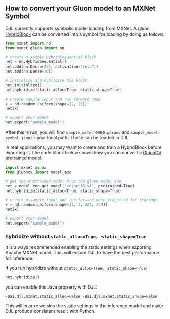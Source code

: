 ## How to convert your Gluon model to an MXNet Symbol

DJL currently supports symbolic model loading from MXNet.
A gluon [HybridBlock](https://mxnet.apache.org/api/python/docs/api/gluon/hybrid_block.html) can be converted into a symbol for loading by doing as follows:

```python
from mxnet import nd
from mxnet.gluon import nn

# create a simple HybridSequential block
net = nn.HybridSequential()
net.add(nn.Dense(256, activation='relu'))
net.add(nn.Dense(10))

# initialize and hybridize the block
net.initialize()
net.hybridize(static_alloc=True, static_shape=True)

# create sample input and run forward once
x = nd.random.uniform(shape=(2, 20))
net(x)

# export your model
net.export("sample_model")
```

After this is run, you will find `sample_model-0000.params` and `sample_model-symbol.json` in your local path.
These can be loaded in DJL.

In real applications, you may want to create and train a HybridBlock before exporting it.
The code block below shows how you can convert a [GluonCV](https://gluon-cv.mxnet.io/) pretrained model:

```python
import mxnet as mx
from gluoncv import model_zoo

# get the pretrained model from the gluon model zoo
net = model_zoo.get_model('resnet18_v1', pretrained=True)
net.hybridize(static_alloc=True, static_shape=True)

# create a sample input and run forward once (required for tracing)
x = nd.random.uniform(shape=(1, 3, 224, 224))
net(x)

# export your model
net.export("sample_model")
```

### hybridize without `static_alloc=True, static_shape=True`

It is always recommended enabling the static settings when exporting Apache MXNet model. This will ensure DJL to have the best performance for inference.

If you run hybridize without `static_alloc=True, static_shape=True`:

```python
net.hybridize()
```

you can enable this Java property with DJL:

```
-Dai.djl.mxnet.static_alloc=False -Dai.djl.mxnet.static_shape=False
```

This will ensure we skip the static settings in the inference model and make DJL produce consistent result with Python.

